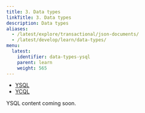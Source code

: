 ```yaml
---
title: 3. Data types
linkTitle: 3. Data types
description: Data types
aliases:
  - /latest/explore/transactional/json-documents/
  - /latest/develop/learn/data-types/
menu:
  latest:
    identifier: data-types-ysql
    parent: learn
    weight: 565
---
```


<ul class="nav nav-tabs-alt nav-tabs-yb">

  <li >
    <a href="/latest/develop/learn/data-types" class="nav-link active">
      <i class="icon-postgres" aria-hidden="true"></i>
      YSQL
    </a>
  </li>

  <li >
    <a href="/latest/develop/learn/data-types-ycql" class="nav-link">
      <i class="icon-cassandra" aria-hidden="true"></i>
      YCQL
    </a>
  </li>

</ul>

YSQL content coming soon.

